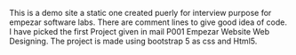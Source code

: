 This is a demo site a static one created puerly for interview purpose for empezar software labs.
There are comment lines to give good idea of code.
I have picked the first Project given in mail P001 Empezar Website Web Designing.
The project is made using bootstrap 5 as css and Html5.
